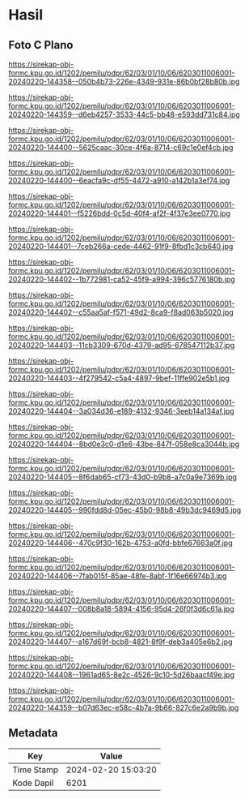 # Hasil

## Foto C Plano

https://sirekap-obj-formc.kpu.go.id/1202/pemilu/pdpr/62/03/01/10/06/6203011006001-20240220-144358--050b4b73-226e-4349-931e-86b0bf28b80b.jpg

https://sirekap-obj-formc.kpu.go.id/1202/pemilu/pdpr/62/03/01/10/06/6203011006001-20240220-144359--d6eb4257-3533-44c5-bb48-e593dd731c84.jpg

https://sirekap-obj-formc.kpu.go.id/1202/pemilu/pdpr/62/03/01/10/06/6203011006001-20240220-144400--5625caac-30ce-4f6a-8714-c69c1e0ef4cb.jpg

https://sirekap-obj-formc.kpu.go.id/1202/pemilu/pdpr/62/03/01/10/06/6203011006001-20240220-144400--6eacfa9c-df55-4472-a910-a142b1a3ef74.jpg

https://sirekap-obj-formc.kpu.go.id/1202/pemilu/pdpr/62/03/01/10/06/6203011006001-20240220-144401--f5226bdd-0c5d-40f4-af2f-4f37e3ee0770.jpg

https://sirekap-obj-formc.kpu.go.id/1202/pemilu/pdpr/62/03/01/10/06/6203011006001-20240220-144401--7ceb266a-cede-4462-91f9-8fbd1c3cb640.jpg

https://sirekap-obj-formc.kpu.go.id/1202/pemilu/pdpr/62/03/01/10/06/6203011006001-20240220-144402--1b772981-ca52-45f9-a994-396c5776180b.jpg

https://sirekap-obj-formc.kpu.go.id/1202/pemilu/pdpr/62/03/01/10/06/6203011006001-20240220-144402--c55aa5af-f571-49d2-8ca9-f8ad063b5020.jpg

https://sirekap-obj-formc.kpu.go.id/1202/pemilu/pdpr/62/03/01/10/06/6203011006001-20240220-144403--11cb3309-670d-4379-ad95-678547112b37.jpg

https://sirekap-obj-formc.kpu.go.id/1202/pemilu/pdpr/62/03/01/10/06/6203011006001-20240220-144403--4f279542-c5a4-4897-9bef-11ffe902e5b1.jpg

https://sirekap-obj-formc.kpu.go.id/1202/pemilu/pdpr/62/03/01/10/06/6203011006001-20240220-144404--3a034d36-e189-4132-9346-3eeb14a134af.jpg

https://sirekap-obj-formc.kpu.go.id/1202/pemilu/pdpr/62/03/01/10/06/6203011006001-20240220-144404--8bd0e3c0-d1e6-43be-847f-058e8ca3044b.jpg

https://sirekap-obj-formc.kpu.go.id/1202/pemilu/pdpr/62/03/01/10/06/6203011006001-20240220-144405--8f6dab65-cf73-43d0-b9b8-a7c0a9e7369b.jpg

https://sirekap-obj-formc.kpu.go.id/1202/pemilu/pdpr/62/03/01/10/06/6203011006001-20240220-144405--990fdd8d-05ec-45b0-98b8-49b3dc9469d5.jpg

https://sirekap-obj-formc.kpu.go.id/1202/pemilu/pdpr/62/03/01/10/06/6203011006001-20240220-144406--470c9f30-162b-4753-a0fd-bbfe67663a0f.jpg

https://sirekap-obj-formc.kpu.go.id/1202/pemilu/pdpr/62/03/01/10/06/6203011006001-20240220-144406--7fab015f-85ae-48fe-8abf-1f16e66974b3.jpg

https://sirekap-obj-formc.kpu.go.id/1202/pemilu/pdpr/62/03/01/10/06/6203011006001-20240220-144407--008b8a18-5894-4156-95d4-26f0f3d6c61a.jpg

https://sirekap-obj-formc.kpu.go.id/1202/pemilu/pdpr/62/03/01/10/06/6203011006001-20240220-144407--a167d69f-bcb8-4821-8f9f-deb3a405e6b2.jpg

https://sirekap-obj-formc.kpu.go.id/1202/pemilu/pdpr/62/03/01/10/06/6203011006001-20240220-144408--1961ad65-8e2c-4526-9c10-5d26baacf49e.jpg

https://sirekap-obj-formc.kpu.go.id/1202/pemilu/pdpr/62/03/01/10/06/6203011006001-20240220-144359--b07d63ec-e58c-4b7a-9b66-827c6e2a9b9b.jpg


## Metadata

| Key        | Value               |
| ---------- | ------------------- |
| Time Stamp | 2024-02-20 15:03:20 |
| Kode Dapil | 6201                |



